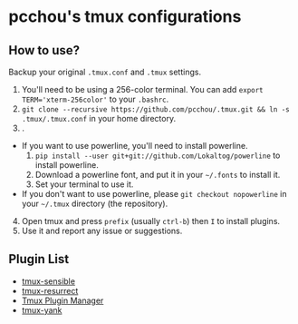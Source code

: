 pcchou's tmux configurations
===

How to use?
---

Backup your original `.tmux.conf` and `.tmux` settings.

1. You'll need to be using a 256-color terminal. You can add ``export TERM='xterm-256color'`` to your `.bashrc`.
2. ``git clone --recursive https://github.com/pcchou/.tmux.git && ln -s .tmux/.tmux.conf`` in your home directory.
3. .
  * If you want to use powerline, you'll need to install powerline.
    1. ``pip install --user git+git://github.com/Lokaltog/powerline`` to install powerline.
    2. Download a powerline font, and put it in your `~/.fonts` to install it.
    3. Set your terminal to use it.
  * If you don't want to use powerline, please ``git checkout nopowerline`` in your `~/.tmux` directory (the repository).
4. Open tmux and press ``prefix`` (usually ``ctrl-b``) then ``I`` to install plugins.
5. Use it and report any issue or suggestions.


Plugin List
---
* [tmux-sensible](https://github.com/tmux-plugins/tmux-sensible)
* [tmux-resurrect](https://github.com/tmux-plugins/tmux-resurrect)
* [Tmux Plugin Manager](https://github.com/tmux-plugins/tmux-resurrect)
* [tmux-yank](https://github.com/tmux-plugins/tmux-yank)
